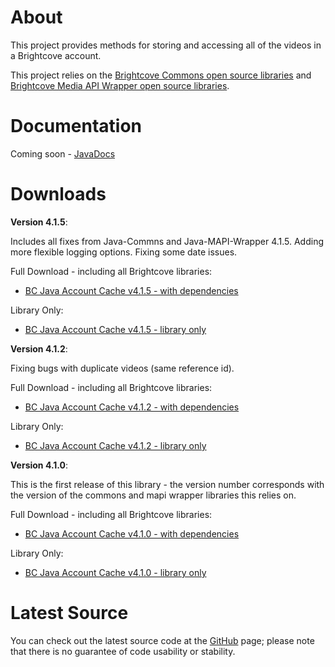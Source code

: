 About
=====

This project provides methods for storing and accessing all of the videos in
a Brightcove account.

This project relies on the [Brightcove Commons open source libraries](https://github.com/BrightcoveOS/Java-Commons) and [Brightcove Media API Wrapper open source libraries](https://github.com/BrightcoveOS/Java-MAPI-Wrapper).

Documentation
=============

Coming soon - [JavaDocs](null)

Downloads
=========

**Version 4.1.5**:

Includes all fixes from Java-Commns and Java-MAPI-Wrapper 4.1.5.
Adding more flexible logging options.
Fixing some date issues.

Full Download - including all Brightcove libraries:

- [BC Java Account Cache v4.1.5 - with dependencies](https://github.com/downloads/BrightcoveOS/Java-Account-Cache/bc-java-account-cache-4.1.5.zip)

Library Only:

- [BC Java Account Cache v4.1.5 - library only](https://github.com/downloads/BrightcoveOS/Java-Account-Cache/bc-java-account-cache-4.1.5.jar)


**Version 4.1.2**:

Fixing bugs with duplicate videos (same reference id).

Full Download - including all Brightcove libraries:

- [BC Java Account Cache v4.1.2 - with dependencies](https://github.com/downloads/BrightcoveOS/Java-Account-Cache/bc-java-account-cache-4.1.2.zip)

Library Only:

- [BC Java Account Cache v4.1.2 - library only](https://github.com/downloads/BrightcoveOS/Java-Account-Cache/bc-java-account-cache-4.1.2.jar)


**Version 4.1.0**:

This is the first release of this library - the version number corresponds
with the version of the commons and mapi wrapper libraries this relies on.

Full Download - including all Brightcove libraries:

- [BC Java Account Cache v4.1.0 - with dependencies](https://github.com/downloads/BrightcoveOS/Java-Account-Cache/bc-java-account-cache-4.1.0.zip)

Library Only:

- [BC Java Account Cache v4.1.0 - library only](https://github.com/downloads/BrightcoveOS/Java-Account-Cache/bc-java-account-cache-4.1.0.jar)


Latest Source
=============

You can check out the latest source code at the
[GitHub](https://github.com/BrightcoveOS/Java-Account-Cache) page; please
note that there is no guarantee of code usability or stability.